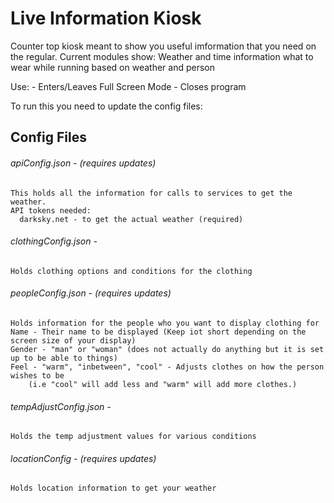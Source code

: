 # Live Information Kiosk
Counter top kiosk meant to show you useful imformation that you need on the regular.
Current modules show:
    Weather and time information
    what to wear while running based on weather and person

Use:
    <return>    - Enters/Leaves Full Screen Mode
    <esc>       - Closes program

To run this you need to update the config files:

## Config Files
###### apiConfig.json - (requires updates)
    This holds all the information for calls to services to get the weather.
    API tokens needed:
      darksky.net - to get the actual weather (required)

###### clothingConfig.json - 
    Holds clothing options and conditions for the clothing

###### peopleConfig.json - (requires updates) 
    Holds information for the people who you want to display clothing for
    Name - Their name to be displayed (Keep iot short depending on the screen size of your display)
    Gender - "man" or "woman" (does not actually do anything but it is set up to be able to things)
    Feel - "warm", "inbetween", "cool" - Adjusts clothes on how the person wishes to be 
        (i.e "cool" will add less and "warm" will add more clothes.)
  
###### tempAdjustConfig.json - 
    Holds the temp adjustment values for various conditions  

###### locationConfig - (requires updates)
    Holds location information to get your weather
